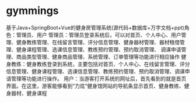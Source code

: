 # gymmings
基于Java+SpringBoot+Vue的健身房管理系统(源代码+数据库+万字文档+ppt)角色：管理员、用户  管理员：管理员登录系统后，可以对首页、个人中心、用户管理、健身教练管理、在线留言管理、评分信息管理、健身器材管理、器材租借管理、健身课程管理、选课信息管理、教练预约管理、预约取消管理、 调课申请管理、商品类型管理、健身商品管理、系统管理、订单管理等功能进行相应操作  健身教练：健身教练登录到系统，主要包括对首页、个人中心、在线留言管理、评分信息管理、健身课程管理、选课信息管理、教练预约管理、预约取消管理、调课申请管理等功能进行操作。  用户：当游客打开系统的网址后，首先看到的就是首页界面。在这里，游客能够看到“力炫”健身馆网站的导航条显示首页、健身教练、健身器材、健身课程
